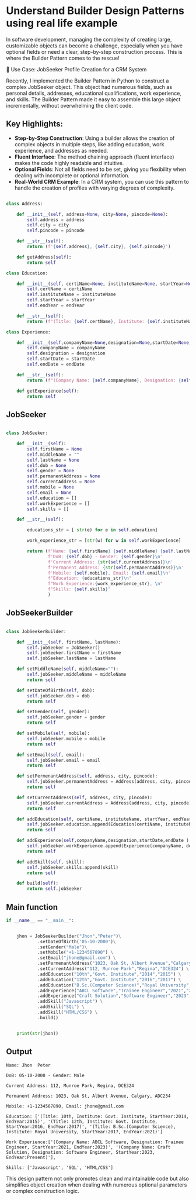 # Understand Builder Design Patterns using real life example

In software development, managing the complexity of creating large, customizable objects can become a challenge, especially when you have optional fields or need a clear, step-by-step construction process. This is where the Builder Pattern comes to the rescue!

💼 Use Case: JobSeeker Profile Creation for a CRM System

Recently, I implemented the Builder Pattern in Python to construct a complex JobSeeker object. This object had numerous fields, such as personal details, addresses, educational qualifications, work experience, and skills. The Builder Pattern made it easy to assemble this large object incrementally, without overwhelming the client code.

## Key Highlights:

- **Step-by-Step Construction**: Using a builder allows the creation of complex objects in multiple steps, like adding education, work experience, and addresses as needed.
- **Fluent Interface**: The method chaining approach (fluent interface) makes the code highly readable and intuitive.
- **Optional Fields**: Not all fields need to be set, giving you flexibility when dealing with incomplete or optional information.
- **Real-World CRM Example**: In a CRM system, you can use this pattern to handle the creation of profiles with varying degrees of complexity.

```python

class Address:

    def __init__(self, address=None, city=None, pincode=None):
        self.address = address
        self.city = city
        self.pincode = pincode

    def __str__(self):
        return (f'{self.address}, {self.city}, {self.pincode}')

    def getAddress(self):
        return self

class Education:

    def __init__(self, certiName=None, instituteName=None, startYear=None, endYear=None):
        self.certName = certiName
        self.instituteName = instituteName
        self.startYear = startYear
        self.endYear = endYear

    def __str__(self):
        return (f"(Title: {self.certName}, Institute: {self.instituteName}, StartYear:{self.startYear}, EndYear:{self.endYear})")

class Experience:

    def __init__(self,companyName=None,designation=None,startDate=None,endDate=None):
        self.companyName = companyName
        self.designation = designation
        self.startDate = startDate
        self.endDate = endDate

    def __str__(self):
        return (f"(Company Name: {self.companyName}, Designation: {self.designation}, StartYear:{self.startDate}, EndYear:{self.endDate})")

    def getExperience(self):
        return self

```

## JobSeeker

```python

class JobSeeker:

    def __init__(self):
        self.firstName = None
        self.middleName = ""
        self.lastName = None
        self.dob = None
        self.gender = None
        self.permanentAddress = None
        self.currentAddress = None
        self.mobile = None
        self.email = None
        self.education = []
        self.workExperience = []
        self.skills = []

    def __str__(self):

        educations_str = [ str(e) for e in self.education]

        work_experience_str = [str(w) for w in self.workExperience]

        return (f'Name: {self.firstName} {self.middleName} {self.lastName}\n'
                f'DoB: {self.dob} - Gender: {self.gender}\n'
                f'Current Address: {str(self.currentAddress)}\n'
                f'Permanent Address: {str(self.permanentAddress)}\n'
                f'Mobile: {self.mobile}, Email: {self.email}\n'
                f"Education: {educations_str}\n"
                f"Work Experience:{work_experience_str}, \n"
                f"Skills: {self.skills}"
                )

```

## JobSeekerBuilder

```python

class JobSeekerBuilder:

    def __init__(self, firstName, lastName):
        self.jobSeeker = JobSeeker()
        self.jobSeeker.firstName = firstName
        self.jobSeeker.lastName = lastName

    def setMiddleName(self, middleName=""):
        self.jobSeeker.middleName = middleName
        return self

    def setDateOfBirth(self, dob):
        self.jobSeeker.dob = dob
        return self

    def setGender(self, gender):
        self.jobSeeker.gender = gender
        return self

    def setMobile(self, mobile):
        self.jobSeeker.mobile = mobile
        return self

    def setEmail(self, email):
        self.jobSeeker.email = email
        return self

    def setPermenantAddress(self, address, city, pincode):
        self.jobSeeker.permanentAddress = Address(address, city, pincode)
        return self

    def setCurrentAddress(self, address, city, pincode):
        self.jobSeeker.currentAddress = Address(address, city, pincode)
        return self

    def addEducation(self, certiName, instituteName, startYear, endYear ):
        self.jobSeeker.education.append(Education(certiName, instituteName, startYear, endYear))
        return self

    def addExperience(self,companyName,designation,startDate,endDate ):
        self.jobSeeker.workExperience.append(Experience(companyName, designation, startDate, endDate))
        return self

    def addSkill(self, skill):
        self.jobSeeker.skills.append(skill)
        return self

    def build(self):
        return self.jobSeeker
```

## Main function

```python
if __name__ == "__main__":


    jhon = JobSeekerBuilder("Jhon","Peter")\
            .setDateOfBirth('05-10-2000')\
            .setGender("Male")\
            .setMobile("+1-1234567890") \
            .setEmail("jhone@gmail.com") \
            .setPermenantAddress("1023, Oak St, Albert Avenue","Calgary","ADC234") \
            .setCurrentAddress("112, Munroe Park","Regina","DCE324") \
            .addEducation("10th","Govt. Institute","2014","2015") \
            .addEducation("12th","Govt. Institute","2016","2017") \
            .addEducation("B.Sc.(Computer Science)","Royal University","2017","2021") \
            .addExperience("ABCL Software","Trainee Engineer","2021","2023") \
            .addExperience("Craft Solution","Software Engineer","2023","Present") \
            .addSkill("Javascript") \
            .addSkill("SQL") \
            .addSkill("HTML/CSS") \
            .build()


    print(str(jhon))

```

## Output

```
Name: Jhon  Peter

DoB: 05-10-2000 - Gender: Male

Current Address: 112, Munroe Park, Regina, DCE324

Permanent Address: 1023, Oak St, Albert Avenue, Calgary, ADC234

Mobile: +1-1234567890, Email: jhone@gmail.com

Education: ['(Title: 10th, Institute: Govt. Institute, StartYear:2014, EndYear:2015)', '(Title: 12th, Institute: Govt. Institute, StartYear:2016, EndYear:2017)', '(Title: B.Sc.(Computer Science), Institute: Royal University, StartYear:2017, EndYear:2021)']

Work Experience:['(Company Name: ABCL Software, Designation: Trainee Engineer, StartYear:2021, EndYear:2023)', '(Company Name: Craft Solution, Designation: Software Engineer, StartYear:2023, EndYear:Present)'],

Skills: ['Javascript', 'SQL', 'HTML/CSS']

```

This design pattern not only promotes clean and maintainable code but also simplifies object creation when dealing with numerous optional parameters or complex construction logic.
